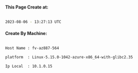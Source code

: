 
   
#### This Page Create at:

```bash

2023-08-06 - 13:27:13 UTC

```

#### Create By Machine:

```bash

Host Name : fv-az887-564

platform  : Linux-5.15.0-1042-azure-x86_64-with-glibc2.35

Ip Local  : 10.1.0.15

```

